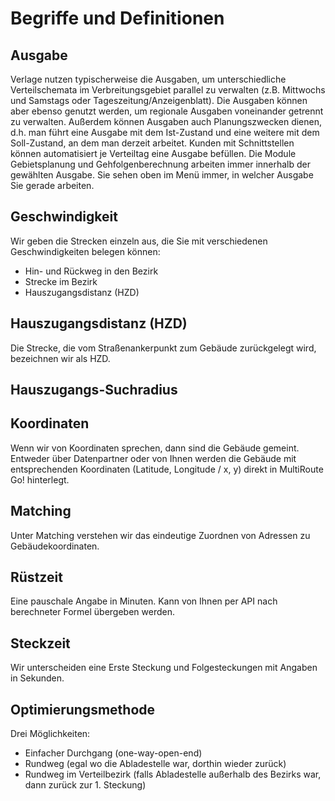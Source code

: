 # Begriffe und Definitionen


## Ausgabe ##
Verlage nutzen typischerweise die Ausgaben, um unterschiedliche Verteilschemata im Verbreitungsgebiet parallel zu verwalten (z.B. Mittwochs und Samstags oder Tageszeitung/Anzeigenblatt). Die Ausgaben können aber ebenso genutzt werden, um regionale Ausgaben voneinander getrennt zu verwalten. Außerdem können Ausgaben auch Planungszwecken dienen, d.h. man führt eine Ausgabe mit dem Ist-Zustand und eine weitere mit dem Soll-Zustand, an dem man derzeit arbeitet. Kunden mit Schnittstellen können automatisiert je Verteiltag eine Ausgabe befüllen.
Die Module Gebietsplanung und Gehfolgenberechnung arbeiten immer innerhalb der gewählten Ausgabe. Sie sehen oben im Menü immer, in welcher Ausgabe Sie gerade arbeiten.

## Geschwindigkeit 
Wir geben die Strecken einzeln aus, die Sie mit verschiedenen Geschwindigkeiten belegen können:
- Hin- und Rückweg in den Bezirk
- Strecke im Bezirk
- Hauszugangsdistanz (HZD)

## Hauszugangsdistanz (HZD)
Die Strecke, die vom Straßenankerpunkt zum Gebäude zurückgelegt wird, bezeichnen wir als HZD.

## Hauszugangs-Suchradius

## Koordinaten
Wenn wir von Koordinaten sprechen, dann sind die Gebäude gemeint. Entweder über Datenpartner oder von Ihnen werden die Gebäude mit entsprechenden Koordinaten (Latitude, Longitude / x, y) direkt in MultiRoute Go! hinterlegt. 

## Matching
Unter Matching verstehen wir das eindeutige Zuordnen von Adressen zu Gebäudekoordinaten.

## Rüstzeit
Eine pauschale Angabe in Minuten. Kann von Ihnen per API nach berechneter Formel übergeben werden.

## Steckzeit
Wir unterscheiden eine Erste Steckung und Folgesteckungen mit Angaben in Sekunden.

## Optimierungsmethode
Drei Möglichkeiten:
- Einfacher Durchgang (one-way-open-end)
- Rundweg (egal wo die Abladestelle war, dorthin wieder zurück)
- Rundweg im Verteilbezirk (falls Abladestelle außerhalb des Bezirks war, dann zurück zur 1. Steckung)




